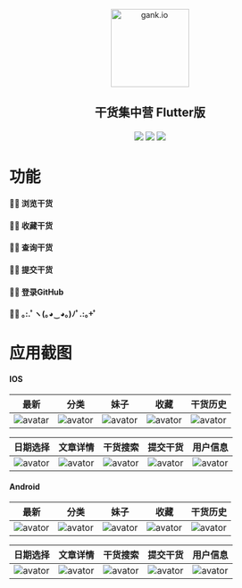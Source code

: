 <p align="center">
  <a href="http://gank.io">
    <img alt="gank.io" src="https://github.com/dingputongxi/flutter_gank/blob/master/android/app/src/main/res/mipmap-xxxhdpi/ic_launcher.png?raw=true" width="140">
  </a>
</p>
<h2><p align="center">干货集中营 Flutter版</p></h1>
<p align="center">
  <img src="https://img.shields.io/badge/flutter sdk-1.0.0-red.svg">
  <img src="https://img.shields.io/badge/language-dart2-blue.svg">
  <img src="https://img.shields.io/badge/license-MIT-orange.svg">
</p>


# 功能

#### 💁🏻 浏览干货

#### 💁🏻 收藏干货

#### 💁🏻 查询干货

#### 💁🏻 提交干货

#### 💁🏻 登录GitHub

#### 💁🏻 ｡:.ﾟヽ(｡◕‿◕｡)ﾉﾟ.:｡+ﾟ




# 应用截图

#### IOS

|                             最新                             |                             分类                             |                             妹子                             |                             收藏                             |                           干货历史                           |
| :----------------------------------------------------------: | :----------------------------------------------------------: | :----------------------------------------------------------: | :----------------------------------------------------------: | :----------------------------------------------------------: |
| ![avatar](https://raw.githubusercontent.com/dingputongxi/flutter_gank/master/screenshot/ios/ios_news.png) | ![avator](https://raw.githubusercontent.com/dingputongxi/flutter_gank/master/screenshot/ios/ios_category.png) | ![avator](https://raw.githubusercontent.com/dingputongxi/flutter_gank/master/screenshot/ios/ios_meizi.png) | ![avator](https://raw.githubusercontent.com/dingputongxi/flutter_gank/master/screenshot/ios/ios_favorites.png) | ![avator](https://raw.githubusercontent.com/dingputongxi/flutter_gank/master/screenshot/ios/ios_history.png) |



|                           日期选择                           |                           文章详情                           |                           干货搜索                           |                           提交干货                           |                           用户信息                           |
| :----------------------------------------------------------: | :----------------------------------------------------------: | :----------------------------------------------------------: | :----------------------------------------------------------: | :----------------------------------------------------------: |
| ![avator](https://raw.githubusercontent.com/dingputongxi/flutter_gank/master/screenshot/ios/ios_picker_date.png) | ![avator](https://raw.githubusercontent.com/dingputongxi/flutter_gank/master/screenshot/ios/ios_article.png) | ![avator](https://raw.githubusercontent.com/dingputongxi/flutter_gank/master/screenshot/ios/ios_search.png) | ![avator](https://raw.githubusercontent.com/dingputongxi/flutter_gank/master/screenshot/ios/ios_submit.png) | ![avator](https://raw.githubusercontent.com/dingputongxi/flutter_gank/master/screenshot/ios/ios_user_info.png) |



#### Android

|                             最新                             |                             分类                             |                             妹子                             |                             收藏                             |                           干货历史                           |
| :----------------------------------------------------------: | :----------------------------------------------------------: | :----------------------------------------------------------: | :----------------------------------------------------------: | :----------------------------------------------------------: |
| ![avator](https://raw.githubusercontent.com/dingputongxi/flutter_gank/master/screenshot/android/android_news.png) | ![avator](https://raw.githubusercontent.com/dingputongxi/flutter_gank/master/screenshot/android/android_category.png) | ![avator](https://raw.githubusercontent.com/dingputongxi/flutter_gank/master/screenshot/android/android_meizi.png) | ![avator](https://raw.githubusercontent.com/dingputongxi/flutter_gank/master/screenshot/android/android_favorites.png) | ![avator](https://raw.githubusercontent.com/dingputongxi/flutter_gank/master/screenshot/android/android_history.png) |



|                           日期选择                           |                           文章详情                           |                           干货搜索                           |                           提交干货                           |                           用户信息                           |
| :----------------------------------------------------------: | :----------------------------------------------------------: | :----------------------------------------------------------: | :----------------------------------------------------------: | :----------------------------------------------------------: |
| ![avator](https://raw.githubusercontent.com/dingputongxi/flutter_gank/master/screenshot/android/android_picker_date.png) | ![avator](https://raw.githubusercontent.com/dingputongxi/flutter_gank/master/screenshot/android/android_article.png) | ![avator](https://raw.githubusercontent.com/dingputongxi/flutter_gank/master/screenshot/android/android_search.png) | ![avator](https://raw.githubusercontent.com/dingputongxi/flutter_gank/master/screenshot/android/android_submit.png) | ![avator](https://raw.githubusercontent.com/dingputongxi/flutter_gank/master/screenshot/android/android_user_info.png) |



